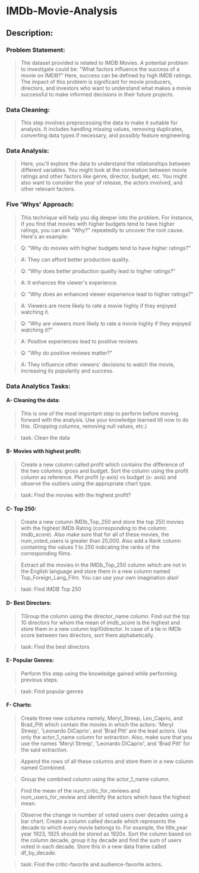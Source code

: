 # IMDb-Movie-Analysis

## Description:

### Problem Statement: 
> The dataset provided is related to IMDB Movies. A potential problem to investigate could be: "What factors influence the success of a movie on IMDB?" Here, success can be defined by high IMDB ratings. The impact of this problem is significant for movie producers, directors, and investors who want to understand what makes a movie successful to make informed decisions in their future projects.

### Data Cleaning: 
> This step involves preprocessing the data to make it suitable for analysis. It includes handling missing values, removing duplicates, converting data types if necessary, and possibly feature engineering.

### Data Analysis: 
> Here, you'll explore the data to understand the relationships between different variables. You might look at the correlation between movie ratings and other factors like genre, director, budget, etc. You might also want to consider the year of release, the actors involved, and other relevant factors.

### Five 'Whys' Approach: 
> This technique will help you dig deeper into the problem. For instance, if you find that movies with higher budgets tend to have higher ratings, you can ask "Why?" repeatedly to uncover the root cause. Here's an example:

> Q: "Why do movies with higher budgets tend to have higher ratings?"

> A: They can afford better production quality.

> Q: "Why does better production quality lead to higher ratings?"

> A: It enhances the viewer's experience.

> Q: "Why does an enhanced viewer experience lead to higher ratings?"

> A: Viewers are more likely to rate a movie highly if they enjoyed watching it.

> Q: "Why are viewers more likely to rate a movie highly if they enjoyed watching it?"

> A: Positive experiences lead to positive reviews.

> Q: "Why do positive reviews matter?"

> A: They influence other viewers' decisions to watch the movie, increasing its popularity and success.

### Data Analytics Tasks:
#### A- Cleaning the data: 
> This is one of the most important step to perform before moving forward with the analysis. Use your knowledge learned till now to do this. (Dropping columns, removing null values, etc.)

> task: Clean the data

#### B- Movies with highest profit: 
> Create a new column called profit which contains the difference of the two columns: gross and budget. Sort the column using the profit column as reference. Plot profit (y-axis) vs budget (x- axis) and observe the outliers using the appropriate chart type.

> task: Find the movies with the highest profit?

#### C- Top 250: 
> Create a new column IMDb_Top_250 and store the top 250 movies with the highest IMDb Rating (corresponding to the column: imdb_score). Also make sure that for all of these movies, the num_voted_users is greater than 25,000. Also add a Rank column containing the values 1 to 250 indicating the ranks of the corresponding films.

> Extract all the movies in the IMDb_Top_250 column which are not in the English language and store them in a new column named Top_Foreign_Lang_Film. You can use your own imagination also!

> task: Find IMDB Top 250

#### D- Best Directors: 
> TGroup the column using the director_name column.
Find out the top 10 directors for whom the mean of imdb_score is the highest and store them in a new column top10director. In case of a tie in IMDb score between two directors, sort them alphabetically.

> task: Find the best directors

#### E- Popular Genres:
> Perform this step using the knowledge gained while performing previous steps.

> task: Find popular genres

#### F- Charts: 
> Create three new columns namely, Meryl_Streep, Leo_Caprio, and Brad_Pitt which contain the movies in which the actors: 'Meryl Streep', 'Leonardo DiCaprio', and 'Brad Pitt' are the lead actors. Use only the actor_1_name column for extraction. Also, make sure that you use the names 'Meryl Streep', 'Leonardo DiCaprio', and 'Brad Pitt' for the said extraction.

> Append the rows of all these columns and store them in a new column named Combined.

> Group the combined column using the actor_1_name column.

> Find the mean of the num_critic_for_reviews and num_users_for_review and identify the actors which have the highest mean.

> Observe the change in number of voted users over decades using a bar chart. Create a column called decade which represents the decade to which every movie belongs to. For example, the title_year year 1923, 1925 should be stored as 1920s. Sort the column based on the column decade, group it by decade and find the sum of users voted in each decade. Store this in a new data frame called df_by_decade.

> task: Find the critic-favorite and audience-favorite actors.
